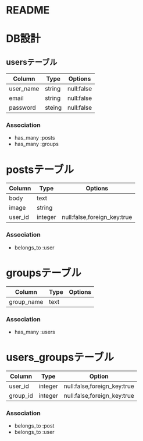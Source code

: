 # README

# DB設計
## usersテーブル
| Column    | Type   | Options    |
| --------- | ------ | ---------- |
| user_name | string | null:false |
| email     | string | null:false |
| password  | steing | null:false |
### Association
- has_many :posts
- has_many :groups

# postsテーブル
| Column  | Type    | Options                     |
| ------- | ------- | --------------------------- |
| body    | text    |                             |
| image   | string  |                             |
| user_id | integer | null:false,foreign_key:true |
### Association
- belongs_to :user

# groupsテーブル
| Column     | Type | Options |
| ---------- | ---- | ------- |
| group_name | text |         |
### Association
- has_many :users

# users_groupsテーブル
| Column   | Type    | Option                      |
| -------- | ------- | --------------------------- |
| user_id  | integer | null:false,foreign_key:true |
| group_id | integer | null:false,foreign_key:true |
### Association
- belongs_to :post
- belongs_to :user
